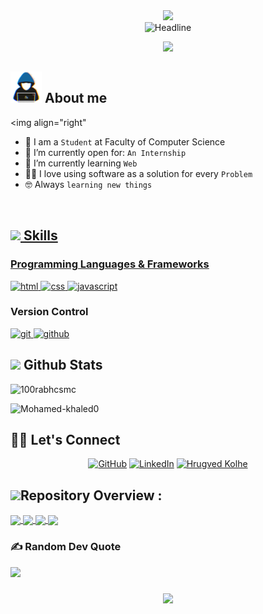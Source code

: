 <div id="header" align="center">
    <img src="https://github.com/thompsonemerson/thompsonemerson/raw/master/cover-thompson.png" height="200"/>
     </div>
</div>
    <div align=center>
        <img src="https://readme-typing-svg.herokuapp.com?color=cyan&size=32&center=true&vCenter=true&width=600&height=50&lines=Hi+there+I'm+Abanoub👨‍💻+%F0%9F%91%8B;;" alt="Headline" />
    </div>
 
<p align="center">
  <a href=""><img src="https://readme-typing-svg.herokuapp.com?font=Time+New+Roman&color=cyan&size=25&center=true&vCenter=true&width=600&height=100&lines=++Front-end+Developer;Software+Engineer"></a>
</p>

<!-- ======= About Section ======= -->
## <picture><img src = "https://github.com/0xAbdulKhalid/0xAbdulKhalid/raw/main/assets/mdImages/about_me.gif" width = 50px></picture> **About me**
<picture> <img align="right" </picture>
<br>

- :school: I am a `Student` at Faculty of Computer Science 
- :thinking: I’m currently open for: `An Internship` 
- 🌱 I’m currently learning `Web`  
- :technologist: I love using software as a solution for every `Problem`
- :nerd_face: Always `learning new things`

<br>
 <!-- ======= End About Section ======= -->
 <!-- =======  Profile views Section ======= -->
<a href="">

 <!-- ======= Profile views Section ======= -->
<!-- ======= Skills Section ======= -->
## <img src="https://media2.giphy.com/media/QssGEmpkyEOhBCb7e1/giphy.gif?cid=ecf05e47a0n3gi1bfqntqmob8g9aid1oyj2wr3ds3mg700bl&rid=giphy.gif" width="25"><b> Skills</b>

### Programming Languages & Frameworks
<p align="left">
    <a href="https://www.w3schools.com/html/default.asp" target="_blank" rel="noreferrer">
        <img src="https://icons8.com/icon/EAUyKy3IwmqM/html-5" alt="html" width="40" height="40"/>
    </a>
    <a href="https://www.w3schools.com/css/default.asp" target="_blank" rel="noreferrer">
        <img src="https://icons8.com/icon/3BTBsJs5myRy/css3" alt="css" width="40" height="40"/>
    </a>
    <a href="https://www.w3schools.com/js/default.asp" target="_blank" rel="noreferrer">
        <img src="https://icons8.com/icon/108784/javascript" alt="javascript" width="40" height="40"/>
    </a>
</p>

### Version Control
<p align="left">
    <a href="https://git-scm.com/" target="_blank">
        <img src="https://www.vectorlogo.zone/logos/git-scm/git-scm-icon.svg" alt="git" width="40" height="40"/>
    </a>
    <a href="https://github.com/" target="_blank" rel="noreferrer">
        <img src="https://www.vectorlogo.zone/logos/github/github-icon.svg" alt="github" width="40" height="40"/>
    </a>
</p>

<!-- ======= End Skills Section ======= -->

 <!-- ======= Github Stats Section ======= -->
## <img src="https://media.giphy.com/media/iY8CRBdQXODJSCERIr/giphy.gif" width="35"><b> Github Stats </b>

<p align="left"> <img src="https://komarev.com/ghpvc/?username=Mohamed-khaled0&label=Profile%20views&color=0e75b6&style=flat" alt="100rabhcsmc" /> </p>

  <img src="https://github-readme-stats.vercel.app/api/top-langs?username=Mohamed-khaled0&show_icons=true&locale=en&layout=compact&line_height=20&title_color=7A7ADB&icon_color=2234AE&text_color=D3D3D3&bg_color=0,000000,130F40" width="375"  alt="Mohamed-khaled0"/>
</a>
</div>

 <!-- ======= End Github Stats Section ======= -->
<br>
 <!-- ======= Connect Section ======= -->
 
## 🙋‍♀️ Let's Connect
<p align="center">
	<a href="https://github.com/Mohamed-khaled0"><img src="https://img.icons8.com/bubbles/50/000000/github.png" alt="GitHub"/></a>
	<a href="https://linkedin.com/in/mohamed-khaled3/"><img src="https://img.icons8.com/bubbles/50/000000/linkedin.png" alt="LinkedIn"/></a>
        <a href="mohamedalshraby3@gmail.com">   <img border="0" alt="Hrugved Kolhe" src="https://img.icons8.com/bubbles/50/000000/gmail.png"/></a>

 <!-- ======= End Connect Section ======= -->

</p>
 <!-- ======= Repository Overview Section ======= -->

## <img src="https://media.giphy.com/media/iY8CRBdQXODJSCERIr/giphy.gif" width="30px">Repository Overview :

<a href="https://github.com/Mohamed-khaled0/WeatherApp">
  <img align="center" src="https://github-readme-stats.vercel.app/api/pin/?username=Mohamed-khaled0&repo=WeatherApp&theme=tokyonight" />
</a>

<a href="https://github.com/Mohamed-khaled0/NewsApp">
  <img align="center" src="https://github-readme-stats.vercel.app/api/pin/?username=Mohamed-khaled0&repo=NewsApp&theme=tokyonight" />
</a>


<a href="https://github.com/Mohamed-khaled0/Chat-App">
  <img align="center" src="https://github-readme-stats.vercel.app/api/pin/?username=Mohamed-khaled0&repo=Chat-App&theme=tokyonight" />
</a>

<a href="https://github.com/Mohamed-khaled0/Store-App">
  <img align="center" src="https://github-readme-stats.vercel.app/api/pin/?username=Mohamed-khaled0&repo=Store-App&theme=tokyonight" />
</a>



 <!-- ======= End Repository Overview Section ======= -->


### ✍️ Random Dev Quote
![](https://quotes-github-readme.vercel.app/api?type=horizontal&theme=radical)


<h3 align="center">
    <img src="https://readme-typing-svg.herokuapp.com/?font=Righteous&size=25&center=true&vCenter=true&width=500&height=70&duration=4000&lines=Thanks+for+visiting!+✌️;+Shoot+me+a+message+on+Linkedin!;I'm+always+down+to+collab+:)">
</h3>
